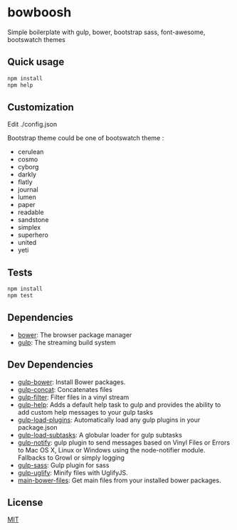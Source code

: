 # bowboosh 

Simple boilerplate with gulp, bower, bootstrap sass, font-awesome, bootswatch themes


## Quick usage
```sh
npm install
npm help
```

## Customization
Edit ./config.json

Bootstrap theme could be one of bootswatch theme :
- cerulean
- cosmo
- cyborg
- darkly
- flatly
- journal
- lumen
- paper
- readable
- sandstone
- simplex
- superhero
- united
- yeti

## Tests

```sh
npm install
npm test
```

## Dependencies

- [bower](https://github.com/bower/bower): The browser package manager
- [gulp](https://github.com/gulpjs/gulp): The streaming build system

## Dev Dependencies

- [gulp-bower](https://github.com/zont/gulp-bower): Install Bower packages.
- [gulp-concat](https://github.com/wearefractal/gulp-concat): Concatenates files
- [gulp-filter](https://github.com/sindresorhus/gulp-filter): Filter files in a vinyl stream
- [gulp-help](https://github.com/chmontgomery/gulp-help): Adds a default help task to gulp and provides the ability to add custom help messages to your gulp tasks
- [gulp-load-plugins](https://github.com/jackfranklin/gulp-load-plugins): Automatically load any gulp plugins in your package.json
- [gulp-load-subtasks](https://github.com/skorlir/gulp-load-subtasks): A globular loader for gulp subtasks
- [gulp-notify](https://github.com/mikaelbr/gulp-notify): gulp plugin to send messages based on Vinyl Files or Errors to Mac OS X, Linux or Windows using the node-notifier module. Fallbacks to Growl or simply logging
- [gulp-sass](https://github.com/dlmanning/gulp-sass): Gulp plugin for sass
- [gulp-uglify](https://github.com/terinjokes/gulp-uglify): Minify files with UglifyJS.
- [main-bower-files](https://github.com/ck86/main-bower-files): Get main files from your installed bower packages.


## License

[MIT](./LICENSE)




